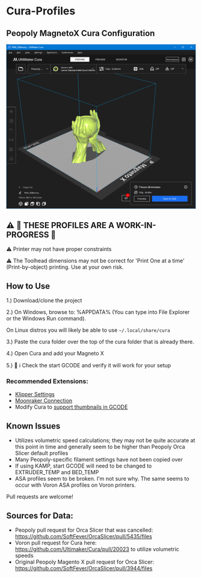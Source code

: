 # Cura-Profiles
## Peopoly MagnetoX Cura Configuration
![alt text](image.png)

## ⚠️ 🚧 THESE PROFILES ARE A WORK-IN-PROGRESS 🚧

⚠️ Printer may not have proper constraints

⚠️ The Toolhead dimensions may not be correct for 'Print One at a time' (Print-by-object) printing. Use at your own risk.

## How to Use
1.) Download/clone the project

2.) On Windows, browse to: %APPDATA% (You can type into File Explorer or the Windows Run command).

On Linux distros you will likely be able to use `~/.local/share/cura`

3.) Paste the cura folder over the top of the cura folder that is already there.

4.) Open Cura and add your Magneto X 

5.) 🛑 ℹ️ Check the start GCODE and verify it will work for your setup

### Recommended Extensions:
+ [Klipper Settings](https://marketplace.ultimaker.com/app/cura/plugins/JJGraphiX/KlipperSettingsPlugin)
+ [Moonraker Connection](https://marketplace.ultimaker.com/app/cura/plugins/emtrax/MoonrakerConnection)
+ Modify Cura to [support thumbnails in GCODE](https://docs.fluidd.xyz/features/thumbnails#cura-with-post-processing-script)

## Known Issues
+ Utilizes volumetric speed calculations; they may not be quite accurate at this point in time and generally seem to be higher than Peopoly Orca Slicer default profiles
+ Many Peopoly-specific filament settings have not been copied over
+ If using KAMP, start GCODE will need to be changed to EXTRUDER_TEMP and BED_TEMP
+ ASA profiles seem to be broken. I'm not sure why. The same seems to occur with Voron ASA profiles on Voron printers.

Pull requests are welcome!

## Sources for Data:
+ Peopoly pull request for Orca Slicer that was cancelled: https://github.com/SoftFever/OrcaSlicer/pull/5435/files
+ Voron pull request for Cura here: https://github.com/Ultimaker/Cura/pull/20023 to utilize volumetric speeds
+ Original Peopoly Magento X pull request for Orca Slicer: https://github.com/SoftFever/OrcaSlicer/pull/3944/files
